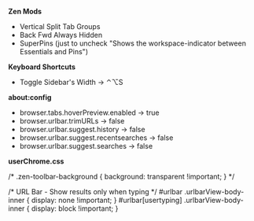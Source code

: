 **Zen Mods**
- Vertical Split Tab Groups
- Back Fwd Always Hidden
- SuperPins (just to uncheck "Shows the workspace-indicator between Essentials and Pins")

**Keyboard Shortcuts**
- Toggle Sidebar's Width -> ⌃⌥S

**about:config**
- browser.tabs.hoverPreview.enabled -> true
- browser.urlbar.trimURLs -> false
- browser.urlbar.suggest.history -> false
- browser.urlbar.suggest.recentsearches -> false
- browser.urlbar.suggest.searches -> false

**userChrome.css**

/*
.zen-toolbar-background {
  background: transparent !important;
}
*/

/* URL Bar - Show results only when typing */
#urlbar .urlbarView-body-inner {
  display: none !important;
} 
#urlbar[usertyping] .urlbarView-body-inner {
  display: block !important;
}
